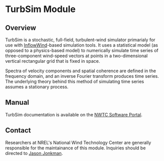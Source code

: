 # TurbSim Module

## Overview
TurbSim is a stochastic, full-field, turbulent-wind simulator primarialy for
use with [InflowWind](https://nwtc.nrel.gov/InflowWind "InflowWind")-based
simulation tools. It uses a statistical model (as opposed to a physics-based
model) to numerically simulate time series of three-component wind-speed
vectors at points in a two-dimensional vertical rectangular grid that is fixed
in space. 

Spectra of velocity components and spatial coherence are defined in the
frequency domain, and an inverse Fourier transform produces time series. The
underlying theory behind this method of simulating time series assumes a
stationary process.

## Manual
TurbSim documentation is available on the
[NWTC Software Portal](https://nwtc.nrel.gov/TurbSim/).

## Contact
Researchers at NREL's National Wind Technology Center are generally
responsible for the maintainance of this module. Inquiries should be directed
to [Jason Jonkman](mailto:Jason.Jonkman@nrel.gov).
